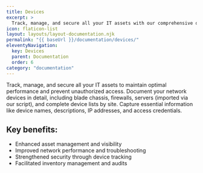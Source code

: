 ```yaml
---
title: Devices
excerpt: >
  Track, manage, and secure all your IT assets with our comprehensive device inventory solution, so that you can maintain optimal performance and prevent unauthorized access.
icon: flaticon-list
layout: layouts/layout-documentation.njk
permalink: "{{ baseUrl }}/documentation/devices/"
eleventyNavigation:
  key: Devices
  parent: Documentation
  order: 6
category: "documentation"
---
```


Track, manage, and secure all your IT assets to maintain optimal performance and prevent unauthorized access. Document your network devices in detail, including blade chassis, firewalls, servers (imported via our script), and complete device lists by site. Capture essential information like device names, descriptions, IP addresses, and access credentials.

## Key benefits:

- Enhanced asset management and visibility
- Improved network performance and troubleshooting
- Strengthened security through device tracking
- Facilitated inventory management and audits

<!--
- [Blade chassis](http://demo.itportal.com/v4/app/devices/735/433)
- [Firewall](http://demo.itportal.com/v4/app/devices/735/333)
- [Server imported via our script (See General and WMI Tabs)](http://demo.itportal.com/v4/app/devices/735/441)
- [List of devices in a site](http://demo.itportal.com/v4/app/devices?ClientID=0)
-->